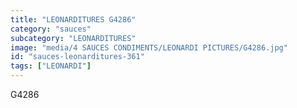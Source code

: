```yaml
---
title: "LEONARDITURES G4286"
category: "sauces"
subcategory: "LEONARDITURES"
image: "media/4 SAUCES CONDIMENTS/LEONARDI PICTURES/G4286.jpg"
id: "sauces-leonarditures-361"
tags: ["LEONARDI"]
---
```


G4286
